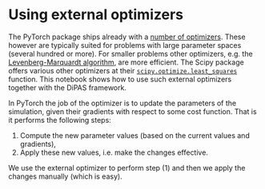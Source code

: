 # Using external optimizers

The PyTorch package ships already with a [number of optimizers](https://pytorch.org/docs/stable/optim.html). These however are typically suited for problems with large parameter spaces (several hundred or more). For smaller problems other optimizers, e.g. the [Levenberg-Marquardt algorithm](https://en.wikipedia.org/wiki/Levenberg%E2%80%93Marquardt_algorithm), are more efficient. The Scipy package offers various other optimizers at their [`scipy.optimize.least_squares`](https://docs.scipy.org/doc/scipy/reference/generated/scipy.optimize.least_squares.html) function. This notebook shows how to use such external optimizers together with the DiPAS framework.

In PyTorch the job of the optimizer is to update the parameters of the simulation, given their gradients with respect to some cost function. That is it performs the following steps:

1. Compute the new parameter values (based on the current values and gradients),
2. Apply these new values, i.e. make the changes effective.

We use the external optimizer to perform step (1) and then we apply the changes manually (which is easy).
